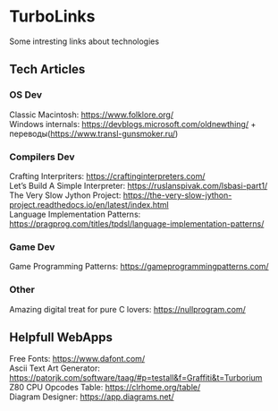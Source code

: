 # TurboLinks
Some intresting links about technologies

## Tech Articles
### OS Dev
Classic Macintosh: https://www.folklore.org/  
Windows internals: https://devblogs.microsoft.com/oldnewthing/ + переводы(https://www.transl-gunsmoker.ru/)  
### Compilers Dev
Crafting Interpriters: https://craftinginterpreters.com/  
Let’s Build A Simple Interpreter: https://ruslanspivak.com/lsbasi-part1/  
The Very Slow Jython Project: https://the-very-slow-jython-project.readthedocs.io/en/latest/index.html  
Language Implementation Patterns: https://pragprog.com/titles/tpdsl/language-implementation-patterns/  

### Game Dev
Game Programming Patterns: https://gameprogrammingpatterns.com/  
### Other
Amazing digital treat for pure C lovers: https://nullprogram.com/  
## Helpfull WebApps
Free Fonts: https://www.dafont.com/  
Ascii Text Art Generator: https://patorjk.com/software/taag/#p=testall&f=Graffiti&t=Turborium  
Z80 CPU Opcodes Table: https://clrhome.org/table/  
Diagram Designer: https://app.diagrams.net/  

